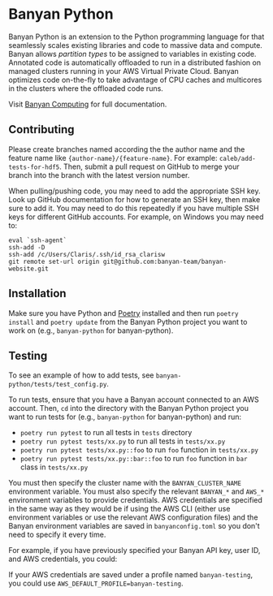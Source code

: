 # Banyan Python

Banyan Python is an extension to the Python programming language for that seamlessly scales existing libraries and code to massive data and compute. Banyan allows _partition types_ to be assigned to variables in existing code. Annotated code is automatically offloaded to run in a distributed fashion on managed clusters running in your AWS Virtual Private Cloud. Banyan optimizes code on-the-fly to take advantage of CPU caches and multicores in the clusters where the offloaded code runs.

<!-- Software libraries can be annotated with partition types and subsequent use of the annotated functions automatically runs at scale. Currently, we are developing two annotated libraries:

- [BanyanArrays.jl](https://www.banyancomputing.com/banyan-arrays-jl-docs)
- [BanyanDataFrames.jl](https://www.banyancomputing.com/banyan-data-frames-jl-docs)

Eventually, you will be able to use these libraries as drop-in replacements of the standard library Arrays and the DataFrames.jl library. By changing an import statement, you can run your code as is with Banyan scaling to arbitrary data or compute needs. -->

Visit [Banyan Computing](https://www.banyancomputing.com/resources/) for full documentation.

<!-- ## Getting Started

Banyan is the best way to unleash Julia on big data in the cloud! To get started:

1. Follow the [getting started steps](banyancomputing.com/getting-started) (15 minutes)
2. Create a cluster on the [dashboard](banyancomputing.com/dashboard)
3. Start a cluster session wherever you are running Julia with `start_session` (between 15s and 30min)
4. Use functions in [BanyanArrays.jl](https://www.banyancomputing.com/banyan-arrays-jl-docs) or [BanyanDataFrames.jl](https://www.banyancomputing.com/banyan-data-frames-jl-docs) for big data processing!
5. End the cluster session with `end_session`
6. Destroy the cluster on the [dashboard](banyancomputing.com/dashboard) -->

## Contributing

Please create branches named according the the author name and the feature name
like `{author-name}/{feature-name}`. For example: `caleb/add-tests-for-hdf5`.
Then, submit a pull request on GitHub to merge your branch into the branch with
the latest version number.

When pulling/pushing code, you may need to add the appropriate SSH key. Look
up GitHub documentation for how to generate an SSH key, then make sure to add
it. You may need to do this repeatedly if you have multiple SSH keys for
different GitHub accounts. For example, on Windows you may need to:

```
eval `ssh-agent`
ssh-add -D
ssh-add /c/Users/Claris/.ssh/id_rsa_clarisw
git remote set-url origin git@github.com:banyan-team/banyan-website.git
```

## Installation

Make sure you have Python and [Poetry](https://python-poetry.org/docs/) installed and then run `poetry install` and `poetry update`
from the Banyan Python project you want to work on (e.g., `banyan-python` for banyan-python).

## Testing

To see an example of how to add tests, see `banyan-python/tests/test_config.py`.

To run tests, ensure that you have a Banyan account connected to an AWS account.
Then, `cd` into the directory with the Banyan Python project you want to run
tests for (e.g., `banyan-python` for banyan-python) and run:

- `poetry run pytest` to run all tests in `tests` directory
- `poetry run pytest tests/xx.py` to run all tests in `tests/xx.py`
- `poetry run pytest tests/xx.py::foo` to run `foo` function in `tests/xx.py`
- `poetry run pytest tests/xx.py::bar::foo` to run `foo` function in `bar` class in `tests/xx.py`

You must then specify the cluster name with the `BANYAN_CLUSTER_NAME`
environment variable. You must also specify the relevant `BANYAN_*`
and `AWS_*` environment variables to provide credentials. AWS
credentials are specified in the same way as they would be if using
the AWS CLI (either use environment variables or use the relevant
AWS configuration files) and the Banyan environment variables
are saved in `banyanconfig.toml` so you don't need to specify it
every time.

For example, if you have previously specified your Banyan API key, user ID, and AWS credentials, you could:

If your AWS credentials are saved under a profile named `banyan-testing`, you could use `AWS_DEFAULT_PROFILE=banyan-testing`.

<!-- ## Development

Make sure to use the `] dev ...` command or `Pkg.dev(...)` to ensure that when you
are using BanyanArrays.jl or BanyanDataFrames.jl you are using the local version. -->
